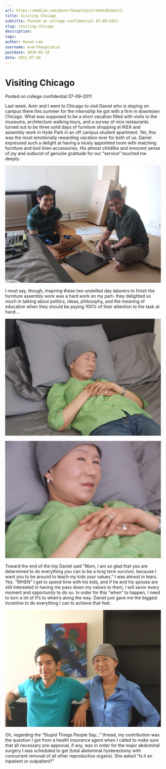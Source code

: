 ```yaml
---
url: https://medium.com/@evertheoptimist/a941401be1c5
title: Visiting Chicago
subtitle: Posted on college confidential 07–09–2011
slug: visiting-chicago
description: 
tags: 
author: Hyeon Lee
username: evertheoptimist
postdate: 2019-05-18
date: 2011-07-09
---
```


# Visiting Chicago

Posted on college confidential 07–09–2011

Last week, Amir and I went to Chicago to visit Daniel who is staying on campus there this summer for the internship he got with a firm in downtown Chicago. What was supposed to be a short vacation filled with visits to the museums, architecture walking tours, and a survey of nice restaurants turned out to be three solid days of furniture shopping at IKEA and assembly work in Hyde Park in an off campus student apartment. Yet, this was the most emotionally rewarding vacation ever for both of us. Daniel expressed such a delight at having a nicely appointed room with matching furniture and bed linen accessories. His almost childlike and innocent sense of joy and outburst of genuine gratitude for our “service” touched me deeply.

![](./assets/1*pSRH2wzh6Cv23bNV4AceZw.png)

I must say, though, inspiring these two unskilled day laborers to finish the furniture assembly work was a hard work on my part- they delighted so much in talking about politics, ideas, philosophy, and the meaning of education when they should be paying 100% of their attention to the task at hand….

![](./assets/1*osDnEhFDUQmVVFPrhPx3hw.png)

![](./assets/1*64OxzrV2GRdrWpoNFG09fQ.png)

Toward the end of the trip Daniel said “Mom, I am so glad that you are determined to do everything you can to be a long term survivor, because I want you to be around to teach my kids your values.” I was almost in tears. Yes. “WHEN” I get to spend time with his kids, and if he and his spouse are still interested in having me pass down my values to them, I will savor every moment and opportunity to do so. In order for this “when” to happen, I need to turn a lot of if’s to when’s along the way. Daniel just gave me the biggest incentive to do everything I can to achieve that feat.

![](./assets/1*ZYJVVz0s2ZpXBsfeSmg2Dw.png)

Oh, regarding the “Stupid Things People Say…” thread, my contribution was the question I got from a health insurance agent when I called to make sure that all necessary pre-approval, if any, was in order for the major abdominal surgery I was scheduled to get (total abdominal hysterectomy with concurrent removal of all other reproductive organs). She asked “Is it an inpatient or outpatient?”


